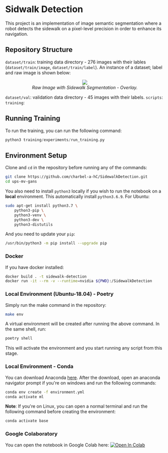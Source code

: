 # Sidwalk Detection
This project is an implementation of image semantic segmentation where a robot detects the sidewalk on a pixel-level precision in order to enhance its navigation.

## Repository Structure
`dataset/train`: training data directory - 276 images with their lables (`dataset/train/image`, `dataset/train/label`). An instance of a dataset; label and raw image is shown below: 
<p align="center">
    <img src="https://user-images.githubusercontent.com/56930805/173705012-57957a9e-78b8-4333-9624-292ba6a1e4f4.png"><br/>
    <em>Raw Image with Sidewalk Segmentation - Overlay.</em>
</p>


`dataset/val`: validation data directory - 45 images with their labels. 
`scripts`:
`training`:

## Running Training
To run the training, you can run the following command:
```python
python3 training/experiments/run_training.py
```
## Environment Setup

Clone and `cd` in the repository before running any of the commands:
```bash
git clone https://github.com/charbel-a-hC/SidewalkDetection.git
cd ups-mv-gans
```
You also need to install `python3` locally if you wish to run the notebook on a **local** environment. This automatically install `python3.6.9`. For Ubuntu:
```bash
sudo apt-get install python3.7 \
    python3-pip \
    python3-venv \
    python3-dev \
    python3-distutils
```
And you need to update your `pip`:
```bash
/usr/bin/python3 -m pip install --upgrade pip
```
### Docker
If you have docker installed:
```bash
docker build . -t sidewalk-detection
docker run -it --rm -v --runtime=nvidia ${PWD}:/SidewalkDetection
```
### Local Environment (Ubuntu-18.04) - Poetry

Simply run the make command in the repository:
```bash
make env
```
A virtual environment will be created after running the above command. In the same shell, run:
```bash
poetry shell
```
This will activate the environment and you start running any script from this stage.

### Local Environment - Conda
You can download Anaconda [here](https://docs.anaconda.com/anaconda/install/index.html).
After the download, open an anaconda navigator prompt if you're on windows and run the following commands:
```bash
conda env create -f environment.yml
conda activate ml
```
**Note**: If you're on Linux, you can open a normal terminal and run the following command before creating the environment:
```bash
conda activate base
```

### Google Colaboratory
You can open the notebook in Google Colab here: [![Open In Colab](https://colab.research.google.com/assets/colab-badge.svg)]()
